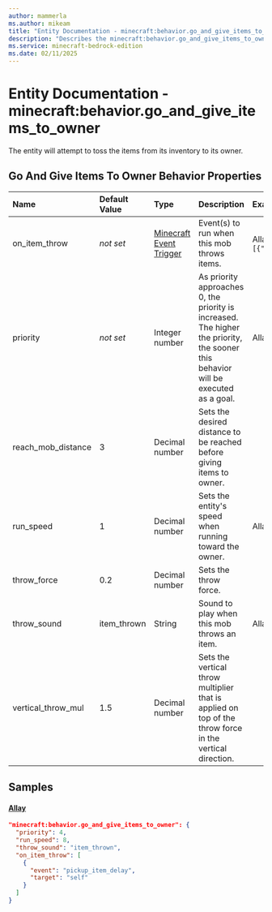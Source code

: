 ```yaml
---
author: mammerla
ms.author: mikeam
title: "Entity Documentation - minecraft:behavior.go_and_give_items_to_owner"
description: "Describes the minecraft:behavior.go_and_give_items_to_owner ai behavior component"
ms.service: minecraft-bedrock-edition
ms.date: 02/11/2025 
---
```


# Entity Documentation - minecraft:behavior.go_and_give_items_to_owner

The entity will attempt to toss the items from its inventory to its owner.


## Go And Give Items To Owner Behavior Properties

|Name       |Default Value |Type |Description |Example Values |
|:----------|:-------------|:----|:-----------|:------------- |
| on_item_throw | *not set* | [Minecraft Event Trigger](../Definitions/NestedTables/triggers.md) | Event(s) to run when this mob throws items. | Allay: `[{"event":"pickup_item_delay","target":"self"}]` | 
| priority | *not set* | Integer number | As priority approaches 0, the priority is increased. The higher the priority, the sooner this behavior will be executed as a goal. | Allay: `4` | 
| reach_mob_distance | 3 | Decimal number | Sets the desired distance to be reached before giving items to owner. |  | 
| run_speed | 1 | Decimal number | Sets the entity's speed when running toward the owner. | Allay: `8` | 
| throw_force | 0.2 | Decimal number | Sets the throw force. |  | 
| throw_sound | item_thrown | String | Sound to play when this mob throws an item. | Allay: `"item_thrown"` | 
| vertical_throw_mul | 1.5 | Decimal number | Sets the vertical throw multiplier that is applied on top of the throw force in the vertical direction. |  | 

## Samples

#### [Allay](https://github.com/Mojang/bedrock-samples/tree/preview/behavior_pack/entities/allay.json)


```json
"minecraft:behavior.go_and_give_items_to_owner": {
  "priority": 4,
  "run_speed": 8,
  "throw_sound": "item_thrown",
  "on_item_throw": [
    {
      "event": "pickup_item_delay",
      "target": "self"
    }
  ]
}
```
